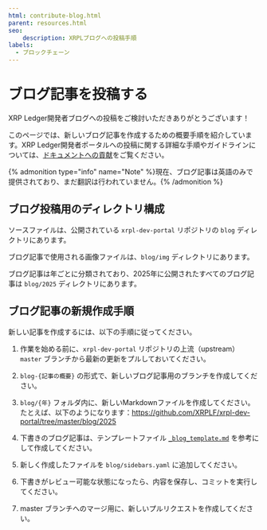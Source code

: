 ```yaml
---
html: contribute-blog.html
parent: resources.html
seo:
    description: XRPLブログへの投稿手順
labels:
  - ブロックチェーン
---
```

# ブログ記事を投稿する

XRP Ledger開発者ブログへの投稿をご検討いただきありがとうございます！

このページでは、新しいブログ記事を作成するための概要手順を紹介しています。XRP Ledger開発者ポータルへの投稿に関する詳細な手順やガイドラインについては、[ドキュメントへの貢献](../contribute-documentation/index.md)をご覧ください。

{% admonition type="info" name="Note" %}現在、ブログ記事は英語のみで提供されており、まだ翻訳は行われていません。{% /admonition %}


## ブログ投稿用のディレクトリ構成

ソースファイルは、公開されている `xrpl-dev-portal` リポジトリの `blog` ディレクトリにあります。

ブログ記事で使用される画像ファイルは、`blog/img` ディレクトリにあります。

ブログ記事は年ごとに分類されており、2025年に公開されたすべてのブログ記事は `blog/2025` ディレクトリにあります。

## ブログ記事の新規作成手順

新しい記事を作成するには、以下の手順に従ってください。

1. 作業を始める前に、`xrpl-dev-portal` リポジトリの上流（upstream）`master` ブランチから最新の更新をプルしておいてください。

2. `blog-{記事の概要}` の形式で、新しいブログ記事用のブランチを作成してください。

3. `blog/{年}` フォルダ内に、新しいMarkdownファイルを作成してください。たとえば、以下のようになります：https://github.com/XRPLF/xrpl-dev-portal/tree/master/blog/2025

4. 下書きのブログ記事は、テンプレートファイル [`_blog_template.md`](https://github.com/XRPLF/xrpl-dev-portal/tree/master/%40l10n/ja/resources/contribute-blog/_blog-template.md) を参考にして作成してください。

5. 新しく作成したファイルを `blog/sidebars.yaml` に追加してください。

6. 下書きがレビュー可能な状態になったら、内容を保存し、コミットを実行してください。

7. master ブランチへのマージ用に、新しいプルリクエストを作成してください。
